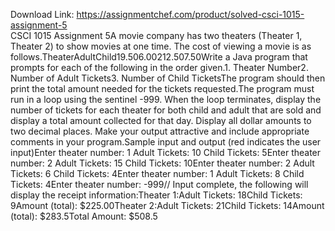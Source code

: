 Download Link: https://assignmentchef.com/product/solved-csci-1015-assignment-5
<br>
CSCI 1015 Assignment 5A movie company has two theaters (Theater 1, Theater 2) to show movies at one time. The cost of viewing a movie is as follows.TheaterAdultChild19.506.00212.507.50Write a Java program that prompts for each of the following in the order given.1. Theater Number2. Number of Adult Tickets3. Number of Child TicketsThe program should then print the total amount needed for the tickets requested.The program must run in a loop using the sentinel -999. When the loop terminates, display the number of tickets for each theater for both child and adult that are sold and display a total amount collected for that day. Display all dollar amounts to two decimal places. Make your output attractive and include appropriate comments in your program.Sample input and output (red indicates the user input)Enter theater number: 1 Adult Tickets: 10 Child Tickets: 5Enter theater number: 2 Adult Tickets: 15 Child Tickets: 10Enter theater number: 2 Adult Tickets: 6 Child Tickets: 4Enter theater number: 1 Adult Tickets: 8 Child Tickets: 4Enter theater number: -999// Input complete, the following will display the receipt information:Theater 1:Adult Tickets: 18Child Tickets: 9Amount (total): $225.00Theater 2:Adult Tickets: 21Child Tickets: 14Amount (total): $283.5Total Amount: $508.5